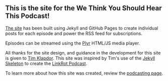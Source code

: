 ## This is the site for the **We Think You Should Hear This Podcast**!

[The site](https://youshouldhearthispodcast.com/index.html) has been built using Jekyll and GitHub Pages to create individual posts for each episode and power the RSS feed for subscriptions.

Episodes can be streamed using the [Plyr](https://github.com/Selz/plyr) HTML/JS media player.

All thanks for the site design, and guidance in the development for this site is given to [Tim Klapdor](https://timklapdor.com/). This site was inspired by Tim's use of the [Jekyll Skeleton](https://github.com/timklapdor/jekyll-skeleton) to create the [LinkRot Podcast](https://github.com/timklapdor/link-rot).

To learn more about how this site was created, review the [podcasting page](https://youshouldhearthispodcast.com/podcast.html).

